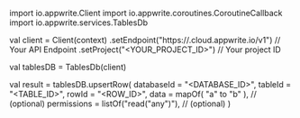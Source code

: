 import io.appwrite.Client
import io.appwrite.coroutines.CoroutineCallback
import io.appwrite.services.TablesDb

val client = Client(context)
    .setEndpoint("https://<REGION>.cloud.appwrite.io/v1") // Your API Endpoint
    .setProject("<YOUR_PROJECT_ID>") // Your project ID

val tablesDB = TablesDb(client)

val result = tablesDB.upsertRow(
    databaseId = "<DATABASE_ID>", 
    tableId = "<TABLE_ID>", 
    rowId = "<ROW_ID>", 
    data = mapOf( "a" to "b" ), // (optional)
    permissions = listOf("read("any")"), // (optional)
)